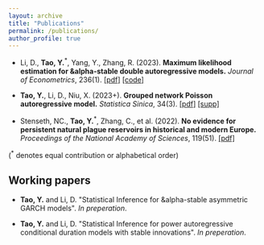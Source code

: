 ```yaml
---
layout: archive
title: "Publications"
permalink: /publications/
author_profile: true
---
```


- Li, D., **Tao, Y.**<sup>*</sup>, Yang, Y., Zhang, R. (2023).
**Maximum likelihood estimation for &alpha-stable double autoregressive models.**
_Journal of Econometrics_, 236(1). [[pdf]](https://www.sciencedirect.com/science/article/abs/pii/S0304407623001653)
[[code]](https://github.com/Yuxin-Tao/alpha-stable-Double-Autoregressive-Models)

- **Tao, Y.**, Li, D., Niu, X. (2023+).
**Grouped network Poisson autoregressive model.**
_Statistica Sinica_, 34(3). [[pdf]](https://www3.stat.sinica.edu.tw/preprint/SS-2022-0040_Preprint.pdf)
[[supp]](https://www3.stat.sinica.edu.tw/preprint/supp/2022-0040_supp.pdf)

- Stenseth, NC., **Tao, Y.**<sup>*</sup>, Zhang, C., et al. (2022).
**No evidence for persistent natural plague reservoirs in historical and modern Europe.**
_Proceedings of the National Academy of Sciences_, 119(51). [[pdf]](https://www.pnas.org/doi/full/10.1073/pnas.2209816119)

(<sup>*</sup> denotes equal contribution or alphabetical order)



## Working papers

- **Tao, Y.** and Li, D. "Statistical Inference for &alpha-stable asymmetric GARCH models". _In preperation_.

- **Tao, Y.** and Li, D. "Statistical Inference for power autoregressive conditional duration models with stable innovations". _In preperation_.
